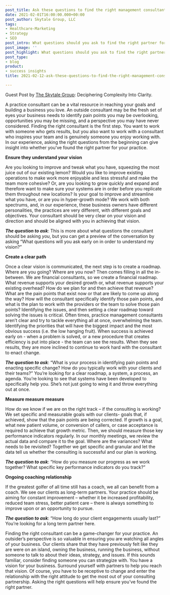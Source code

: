 ```yaml
---
post_title: Ask these questions to find the right management consultant.
date: 2021-02-01T16:00:00.000+00:00
post_author: Skytale Group, LLC
tags:
- Healthcare-Marketing
- Strategy
- SEO
post_intro: What questions should you ask to find the right partner for your practice?
post_image: ''
post_highlight: What questions should you ask to find the right partner for your practice?
post_type:
- blog
product:
- success insights
title: 2021-02-12-ask-these-questions-to-find-the-right-management-consultant

---
```

Guest Post by [The Skytale Group](https://skytalegroup.com/ "The Skytale Group"): Deciphering Complexity Into Clarity.

A practice consultant can be a vital resource in reaching your goals and building a business you love. An outside consultant may be the fresh set of eyes your business needs to identify pain points you may be overlooking, opportunities you may be missing, and a perspective you may have never considered. Finding the right consultant is the first step. You want to work with someone who gets results, but you also want to work with a consultant who inspires your team and is genuinely someone you enjoy working with. In our experience, asking the right questions from the beginning can give insight into whether you’ve found the right partner for your practice.

**Ensure they understand your vision**

Are you looking to improve and tweak what you have, squeezing the most juice out of our existing lemon? Would you like to improve existing operations to make work more enjoyable and less stressful and make the team more cohesive? Or, are you looking to grow quickly and expand and therefore want to make sure your systems are in order before you replicate them throughout new locations? Is your goal to improve and streamline what you have, or are you in hyper-growth mode? We work with both spectrums, and, in our experience, these business owners have different personalities, the practices are very different, with different goals and objectives. Your consultant should be very clear on your vision and direction and should be aligned with you in achieving that vision.

**_The question to ask_**: This is more about what questions the consultant should be asking _you_, but you can get a preview of the conversation by asking “What questions will you ask early on in order to understand my vision?”

**Create a clear path**

Once a clear vision is communicated, the next step is to create a roadmap. Where are you going? Where are you now? Then comes filling in all the in-between. We are financial consultants, so we create a financial roadmap. What revenue supports your desired growth or, what revenue supports your existing overhead? How do we plan for and then achieve that revenue? What are the pain points that exist now or that are likely to come up along the way? How will the consultant specifically identify those pain points, and what is the plan to work with the providers or the team to solve those pain points? Identifying the issues, and then setting a clear roadmap toward solving the issues is critical. Often times, practice management consultants aren’t clear and try to tackle everything all at once, overwhelming the team. Identifying the priorities that will have the biggest impact and the most obvious success (i.e. the low hanging fruit). When success is achieved early on - when a problem is solved, or a new procedure that creates efficiency is put into place - the team can see the results. When they see results, they are more inclined to continue to work hard with the consultant to enact change.

**_The question to ask_**: “What is your process in identifying pain points and enacting specific change? How do you typically work with your clients and their teams?” You’re looking for a clear roadmap, a system, a process, an agenda. You’re looking to see that systems have been developed to specifically help you. She’s not just going to wing it and throw everything out at once.

**Measure measure measure**

How do we know if we are on the right track – if the consulting is working? We set specific and measurable goals with our clients- goals that, if achieved, show that the pain points are being corrected. If growth is a goal, what new patient volume, or conversion of callers, or case acceptance is required to achieve that growth metric. Then, we should measure those key performance indicators regularly. In our monthly meetings, we review the actual data and compare it to the goal. Where are the variances? What needs to be revisited? Together we get specific and granular and let the data tell us whether the consulting is successful and our plan is working.

**_The question to ask_**: “How do you measure our progress as we work together? What specific key performance indicators do you track?”

**Ongoing coaching relationship**

If the greatest golfer of all time still has a coach, we all can benefit from a coach. We see our clients as long-term partners. Your practice should be aiming for constant improvement – whether it be increased profitability, reduced team stress, better patient care – there is always something to improve upon or an opportunity to pursue.

**_The question to ask_**: “How long do your client engagements usually last?” You’re looking for a long term partner here.

Finding the right consultant can be a game-changer for your practice. An outsider’s perspective is so valuable in ensuring you are watching all angles of your business. Our clients share that they have previously felt like they are were on an island, owning the business, running the business, without someone to talk to about their ideas, strategy, and issues. If this sounds familiar, consider finding someone you can strategize with. You have a vision for your business. Surround yourself with partners to help you reach that vision. Of course, you have to be receptive to change and enter the relationship with the right attitude to get the most out of your consulting partnership. Asking the right questions will help ensure you’ve found the right partner.